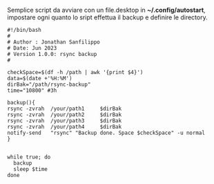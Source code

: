 Semplice script da avviare con un file.desktop in **~/.config/autostart**, impostare ogni quanto lo sript effettua il backup e definire le directory.

```
#!/bin/bash
#
# Author : Jonathan Sanfilippo
# Date: Jun 2023
# Version 1.0.0: rsync backup
#

checkSpace=$(df -h /path | awk '{print $4}')
data=$(date +'%H:%M')
dirBak="/path/rsync-backup"
time="10800" #3h

backup(){
rsync -zvrah  /your/path1     $dirBak
rsync -zvrah  /your/path2     $dirBak
rsync -zvrah  /your/path3     $dirBak
rsync -zvrah  /your/path4     $dirBak
notify-send   "rsync" "Backup done. Space $checkSpace" -u normal
}


while true; do
  backup
  sleep $time
done
```
